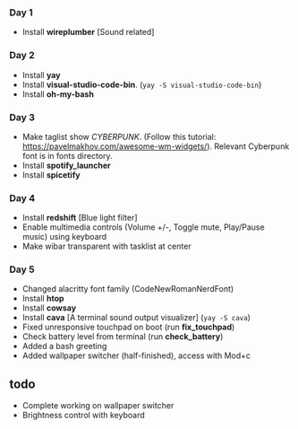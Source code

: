 ### Day 1
- Install __wireplumber__ [Sound related]

### Day 2
- Install __yay__
- Install __visual-studio-code-bin__. (`yay -S visual-studio-code-bin`)
- Install __oh-my-bash__

### Day 3
- Make taglist show _CYBERPUNK_. (Follow this tutorial: https://pavelmakhov.com/awesome-wm-widgets/). Relevant Cyberpunk font is in fonts directory.
- Install __spotify_launcher__
- Install __spicetify__

### Day 4
- Install __redshift__ [Blue light filter]
- Enable multimedia controls (Volume +/-, Toggle mute, Play/Pause music) using keyboard
- Make wibar transparent with tasklist at center

### Day 5
- Changed alacritty font family (CodeNewRomanNerdFont)
- Install __htop__
- Install __cowsay__
- Install __cava__ [A terminal sound output visualizer] (`yay -S cava`)
- Fixed unresponsive touchpad on boot (run __fix_touchpad__)
- Check battery level from terminal (run __check_battery__)
- Added a bash greeting
- Added wallpaper switcher (half-finished), access with Mod+c

todo
----
- Complete working on wallpaper switcher
- Brightness control with keyboard
